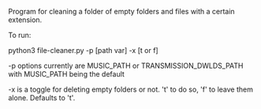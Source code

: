 Program for cleaning a folder of empty folders and files with a certain extension.

To run:

python3 file-cleaner.py -p [path var] -x [t or f]

-p options currently are MUSIC_PATH or TRANSMISSION_DWLDS_PATH with MUSIC_PATH being the default

-x is a toggle for deleting empty folders or not. 't' to do so, 'f' to leave them alone. Defaults to 't'. 
